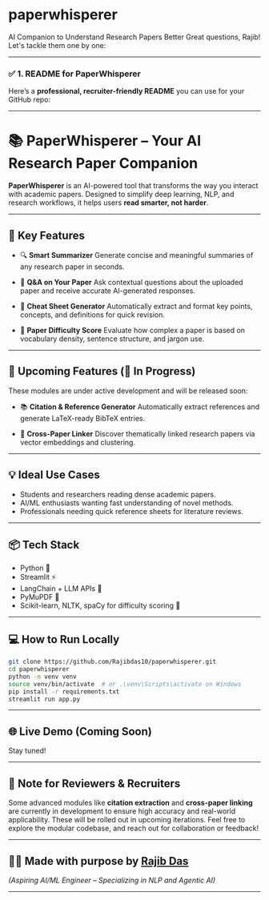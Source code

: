 # paperwhisperer
AI Companion to Understand Research Papers Better
Great questions, Rajib! Let's tackle them one by one:

---

### ✅ **1. README for PaperWhisperer**

Here’s a **professional, recruiter-friendly README** you can use for your GitHub repo:

---

# 📚 PaperWhisperer – Your AI Research Paper Companion

**PaperWhisperer** is an AI-powered tool that transforms the way you interact with academic papers. Designed to simplify deep learning, NLP, and research workflows, it helps users **read smarter, not harder**.

---

## 🚀 Key Features

* 🔍 **Smart Summarizer**
  Generate concise and meaningful summaries of any research paper in seconds.

* 🧠 **Q\&A on Your Paper**
  Ask contextual questions about the uploaded paper and receive accurate AI-generated responses.

* 📄 **Cheat Sheet Generator**
  Automatically extract and format key points, concepts, and definitions for quick revision.

* 🎯 **Paper Difficulty Score**
  Evaluate how complex a paper is based on vocabulary density, sentence structure, and jargon use.

---

## 🔧 Upcoming Features (🚧 In Progress)

These modules are under active development and will be released soon:

* 📚 **Citation & Reference Generator**
  Automatically extract references and generate LaTeX-ready BibTeX entries.

* 🔗 **Cross-Paper Linker**
  Discover thematically linked research papers via vector embeddings and clustering.

---

## 💡 Ideal Use Cases

* Students and researchers reading dense academic papers.
* AI/ML enthusiasts wanting fast understanding of novel methods.
* Professionals needing quick reference sheets for literature reviews.

---

## 📦 Tech Stack

* Python 🐍
* Streamlit ⚡
* LangChain + LLM APIs 🤖
* PyMuPDF 📘
* Scikit-learn, NLTK, spaCy for difficulty scoring 🔬

---

## 💻 How to Run Locally

```bash
git clone https://github.com/Rajibdas10/paperwhisperer.git
cd paperwhisperer
python -m venv venv
source venv/bin/activate  # or .\venv\Scripts\activate on Windows
pip install -r requirements.txt
streamlit run app.py
```

---

## 🌐 Live Demo (Coming Soon)

Stay tuned!

---

## 📌 Note for Reviewers & Recruiters

Some advanced modules like **citation extraction** and **cross-paper linking** are currently in development to ensure high accuracy and real-world applicability. These will be rolled out in upcoming iterations. Feel free to explore the modular codebase, and reach out for collaboration or feedback!

---

## 🙋‍♂️ Made with purpose by [Rajib Das](https://github.com/Rajibdas10)

*(Aspiring AI/ML Engineer – Specializing in NLP and Agentic AI)*

---


